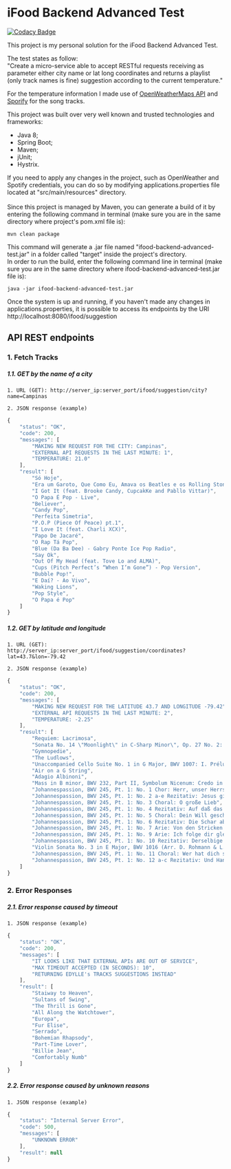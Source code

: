 
# iFood Backend Advanced Test

[![Codacy Badge](https://api.codacy.com/project/badge/Grade/3a9f456255d045c8b27f49f55bf30aa5)](https://www.codacy.com/app/edylle/ifood-backend-advanced-test?utm_source=github.com&amp;utm_medium=referral&amp;utm_content=edylle/ifood-backend-advanced-test&amp;utm_campaign=Badge_Grade)

This project is my personal solution for the iFood Backend Advanced Test.
<br/>

The test states as follow:
<br/>
"Create a micro-service able to accept RESTful requests receiving as parameter either city name or lat long coordinates and returns a playlist (only track names is fine) suggestion according to the current temperature."
<br/>

For the temperature information I made use of [OpenWeatherMaps API](https://openweathermap.org/) and [Sporify](https://developer.spotify.com/) for the song tracks.
<br/>

This project was built over very well known and trusted technologies and frameworks:

 - Java 8;
 - Spring Boot;
 - Maven;
 - jUnit;
 - Hystrix.
 
If you need to apply any changes in the project, such as OpenWeather and Spotify credentials, you can do so by modifying applications.properties file located at "src/main/resources" directory.
 <br />
 <br />
 Since this project is managed by Maven, you can generate a build of it by entering the following command in terminal (make sure you are in the same directory where project's pom.xml file is):

    mvn clean package

This command will generate a .jar file named "ifood-backend-advanced-test.jar" in a folder called "target" inside the project's directory.
<br />
In order to run the build, enter the following command line in terminal (make sure you are in the same directory where ifood-backend-advanced-test.jar file is):

    java -jar ifood-backend-advanced-test.jar

Once the system is up and running, if you haven't made any changes in applications.properties, it is possible to access its endpoints by the URI http://localhost:8080/ifood/suggestion


## API REST endpoints

### 1. Fetch Tracks

##### 1.1. GET by the name of a city
	1. URL (GET): http://server_ip:server_port/ifood/suggestion/city?name=Campinas

	2. JSON response (example)

```javascript
{
    "status": "OK",
    "code": 200,
    "messages": [
        "MAKING NEW REQUEST FOR THE CITY: Campinas",
        "EXTERNAL API REQUESTS IN THE LAST MINUTE: 1",
        "TEMPERATURE: 21.0"
    ],
    "result": [
        "Só Hoje",
        "Era um Garoto, Que Como Eu, Amava os Beatles e os Rolling Stones",
        "I Got It (feat. Brooke Candy, CupcakKe and Pabllo Vittar)",
        "O Papa É Pop - Live",
        "Believer",
        "Candy Pop",
        "Perfeita Simetria",
        "P.O.P (Piece Of Peace) pt.1",
        "I Love It (feat. Charli XCX)",
        "Papo De Jacaré",
        "O Rap Tá Pop",
        "Blue (Da Ba Dee) - Gabry Ponte Ice Pop Radio",
        "Say Ok",
        "Out Of My Head (feat. Tove Lo and ALMA)",
        "Cups (Pitch Perfect’s “When I’m Gone”) - Pop Version",
        "Bubble Pop!",
        "E Daí? - Ao Vivo",
        "Waking Lions",
        "Pop Style",
        "O Papa é Pop"
    ]
}
```

##### 1.2. GET by latitude and longitude
	1. URL (GET): http://server_ip:server_port/ifood/suggestion/coordinates?lat=43.7&lon=-79.42

	2. JSON response (example)

```javascript
{
    "status": "OK",
    "code": 200,
    "messages": [
        "MAKING NEW REQUEST FOR THE LATITUDE 43.7 AND LONGITUDE -79.42",
        "EXTERNAL API REQUESTS IN THE LAST MINUTE: 2",
        "TEMPERATURE: -2.25"
    ],
    "result": [
        "Requiem: Lacrimosa",
        "Sonata No. 14 \"Moonlight\" in C-Sharp Minor\", Op. 27 No. 2: I. Adagio sostenuto",
        "Gymnopedie",
        "The Ludlows",
        "Unaccompanied Cello Suite No. 1 in G Major, BWV 1007: I. Prélude",
        "Air on a G String",
        "Adagio Albinoni",
        "Mass in B minor, BWV 232, Part II, Symbolum Nicenum: Credo in unum Deum - Live",
        "Johannespassion, BWV 245, Pt. 1: No. 1 Chor: Herr, unser Herrscher",
        "Johannespassion, BWV 245, Pt. 1: No. 2 a-e Rezitativ: Jesus ging mit seinen Jüngern",
        "Johannespassion, BWV 245, Pt. 1: No. 3 Choral: O große Lieb",
        "Johannespassion, BWV 245, Pt. 1: No. 4 Rezitativ: Auf daß das Wort erfüllet würde",
        "Johannespassion, BWV 245, Pt. 1: No. 5 Choral: Dein Will gescheh, Herr Gott, zugleich",
        "Johannespassion, BWV 245, Pt. 1: No. 6 Rezitativ: Die Schar aber und der Oberhauptmann",
        "Johannespassion, BWV 245, Pt. 1: No. 7 Arie: Von den Stricken meiner Sünden",
        "Johannespassion, BWV 245, Pt. 1: No. 9 Arie: Ich folge dir gleichfalls mit freudigen Schritten",
        "Johannespassion, BWV 245, Pt. 1: No. 10 Rezitativ: Derselbige Jünger war dem Hohenpriester bekannt",
        "Violin Sonata No. 3 in E Major, BWV 1016 (Arr. D. Rohmann & L. Fassang for 5-String Cello & Organ): I. Adagio",
        "Johannespassion, BWV 245, Pt. 1: No. 11 Choral: Wer hat dich so geschlagen",
        "Johannespassion, BWV 245, Pt. 1: No. 12 a-c Rezitativ: Und Hannas sandte ihn gebunden"
    ]
}
```

### 2. Error Responses

##### 2.1. Error response caused by timeout
	1. JSON response (example)

```javascript
{
    "status": "OK",
    "code": 200,
    "messages": [
        "IT LOOKS LIKE THAT EXTERNAL APIs ARE OUT OF SERVICE",
        "MAX TIMEOUT ACCEPTED (IN SECONDS): 10",
        "RETURNING EDYLLE's TRACKS SUGGESTIONS INSTEAD"
    ],
    "result": [
        "Staiway to Heaven",
        "Sultans of Swing",
        "The Thrill is Gone",
        "All Along the Watchtower",
        "Europa",
        "Fur Elise",
        "Serrado",
        "Bohemian Rhapsody",
        "Part-Time Lover",
        "Billie Jean",
        "Comfortably Numb"
    ]
}
```

##### 2.2. Error response caused by unknown reasons
	1. JSON response (example)

```javascript
{
    "status": "Internal Server Error",
    "code": 500,
    "messages": [
        "UNKNOWN ERROR"
    ],
    "result": null
}
```
